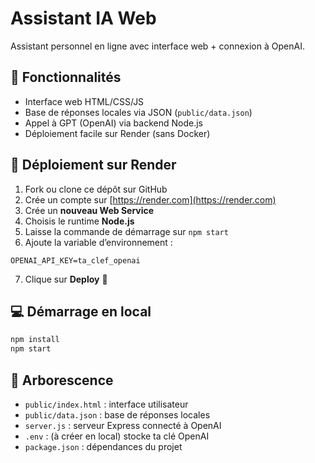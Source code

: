 # Assistant IA Web

Assistant personnel en ligne avec interface web + connexion à OpenAI.

## 🔧 Fonctionnalités
- Interface web HTML/CSS/JS
- Base de réponses locales via JSON (`public/data.json`)
- Appel à GPT (OpenAI) via backend Node.js
- Déploiement facile sur Render (sans Docker)

## 🚀 Déploiement sur Render
1. Fork ou clone ce dépôt sur GitHub
2. Crée un compte sur [https://render.com](https://render.com)
3. Crée un **nouveau Web Service**
4. Choisis le runtime **Node.js**
5. Laisse la commande de démarrage sur `npm start`
6. Ajoute la variable d’environnement :

```
OPENAI_API_KEY=ta_clef_openai
```

7. Clique sur **Deploy** 🎉

## 💻 Démarrage en local
```bash
npm install
npm start
```

## 📁 Arborescence
- `public/index.html` : interface utilisateur
- `public/data.json` : base de réponses locales
- `server.js` : serveur Express connecté à OpenAI
- `.env` : (à créer en local) stocke ta clé OpenAI
- `package.json` : dépendances du projet
